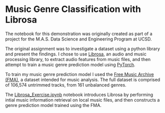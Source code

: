 # Music Genre Classification with Librosa

The notebook for this demonstration was originally created as part of a project for the M.A.S. Data Science and Engineering Program at UCSD.

The original assignment was to investigate a dataset using a python library and present the findings. I chose to use [Librosa](https://librosa.org/), an audio and music processing library, to extract audio features from music files, and then attempt to train a music genre prediction model using [PyTorch](https://pytorch.org/).

To train my music genre prediction model I used the [Free Music Archive (FMA)](https://github.com/mdeff/fma), a dataset intended for music analysis. The full dataset is comprised of 106,574 untrimmed tracks, from 161 unbalanced genres.

The [Librosa_Exercise.ipynb](https://github.com/BlakeCrowther/music-genre-classification/blob/main/Librosa_Exercise.ipynb) notebook introduces Librosa by performing intial music information retrieval on local music files, and then constructs a genre prediction model trained using the FMA.
